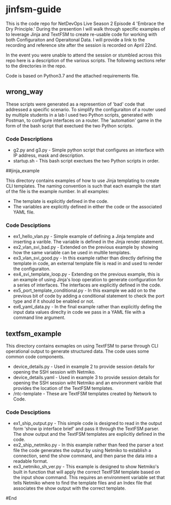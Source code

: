 # jinfsm-guide

This is the code repo for NetDevOps Live Season 2 Episode 4 'Embrace the Dry Principle.' During the presention I will walk through specific examples of to leverage Jinja and TextFSM to create re-usable code for working with both Configuraiton and Operaitonal Data. I will provide a link to the recording and reference site after the session is recorded on April 22nd. 

In the event you were unable to attend the session or stumbled across this repo here is a description of the various scripts. The following sections refer to the directories in the repo.

Code is based on Python3.7 and the attached requirements file.

## wrong_way

These scripts were generated as a represention of 'bad' code that addressed a specific scenario. To simplify the configuraiton of a router used by multiple students in a lab I used two Python scripts, generated with Postman, to configure interfaces on a router. The 'automation' game in the form of the bash script that exectued the two Python scripts.

### Code Descriptions

- g2.py and g3.py - Simple python script that configures an interface with IP address, mask and description.
- startup.sh - This bash script exectues the two Python scripts in order.

##jinja_example

This directory contains examples of how to use Jinja templating to create CLI templates. The naming convention is such that each example the start of the file is the example number. In all examples:

- The template is explicitly defined in the code.
- The variables are explicitly defined in either the code or the associated YAML file.

### Code Desciptions
- ex1_hello_vlan.py - Simple example of defining a Jinja template and inserting a varible. The variable is defined in the Jinja render statement.
- ex2_vlan_svi_bad.py - Extended on the previous example by showing how the same variable can be used in multile templates.
- ex3_vlan_svi_good.py - In this example rather than directly defining the template in code, an external template file is read in and used to render the configuraiton.
- ex4_svi_template_loop.py - Extending on the previous example, this is an example of using Jinja's loop operation to generate configuration for a series of interfaces. The interfaces are explicitly defined in the code.
- ex5_port_template_conditional.py - In this example we add on to the previous bit of code by adding a conditional statement to check the port type and if it should be enabled or not.
- ex6_yaml_data.py - In the final example rather than explicitly defing the input data values direclty in code we pass in a YAML file with a command line argument. 

## textfsm_example

This directory contains exmaples on using TextFSM to parse through CLI operational output to generate structured data. The code uses some common code components.

- device_details.py - Used in example 2 to provide session details for opening the SSH session with Netmiko.
- device_details.yaml - Used in example 3 to provide session details for opening the SSH session wiht Netmiko and an environment varible that provides the location of the TextFSM templates.
- /ntc-template - These are TextFSM templates created by Network to Code.

### Code Desciptions
- ex1_ship_output.py - This simple code is designed to read in the output form 'show ip interface brief' and pass it through the TextFSM parser. The show output and the TextFSM templates are explicitly defined in the code.
- ex2_ship_netmiko.py - In this example rather than feed the parser a text file the code generates the output by using Netmiko to establish a connection, send the show command, and then parse the data into a readable format.
- ex3_netmiko_sh_ver.py - This example is designed to show Netmiko's built in function that will apply the correct TextFSM template based on the input show command. This requires an environment variable set that tells Netmiko where to find the template files and an Index file that associates the show output with the correct template.


#End 